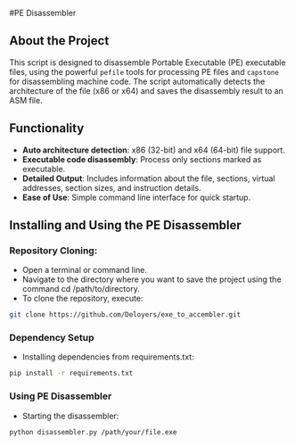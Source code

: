 #PE Disassembler

**About the Project**
---------------

This script is designed to disassemble Portable Executable (PE) executable files, using the powerful `pefile` tools for processing PE files and `capstone` for disassembling machine code. The script automatically detects the architecture of the file (x86 or x64) and saves the disassembly result to an ASM file.

**Functionality**
----------------------

- **Auto architecture detection**: x86 (32-bit) and x64 (64-bit) file support.
- **Executable code disassembly**: Process only sections marked as executable.
- **Detailed Output**: Includes information about the file, sections, virtual addresses, section sizes, and instruction details.
- **Ease of Use**: Simple command line interface for quick startup.

**Installing and Using the PE Disassembler**
----------------------------------------------

### Repository Cloning:
- Open a terminal or command line.
- Navigate to the directory where you want to save the project using the command cd /path/to/directory.
- To clone the repository, execute:

```bash
git clone https://github.com/Deloyers/exe_to_accembler.git
```

### Dependency Setup

- Installing dependencies from requirements.txt:
```bash
pip install -r requirements.txt
```

### Using PE Disassembler

- Starting the disassembler:
```bash
python disassembler.py /path/your/file.exe
```
